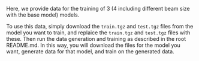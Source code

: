 Here, we provide data for the training of 3 (4 including different beam size with the base model) models.

To use this data, simply download the `train.tgz` and `test.tgz` files from the model you want to train, 
and replaice the `train.tgz` and `test.tgz` files with these. Then run the data generation and training
as described in the root README.md. In this way, you will download the files for the model you want, generate data
for that model, and train on the generated data.
